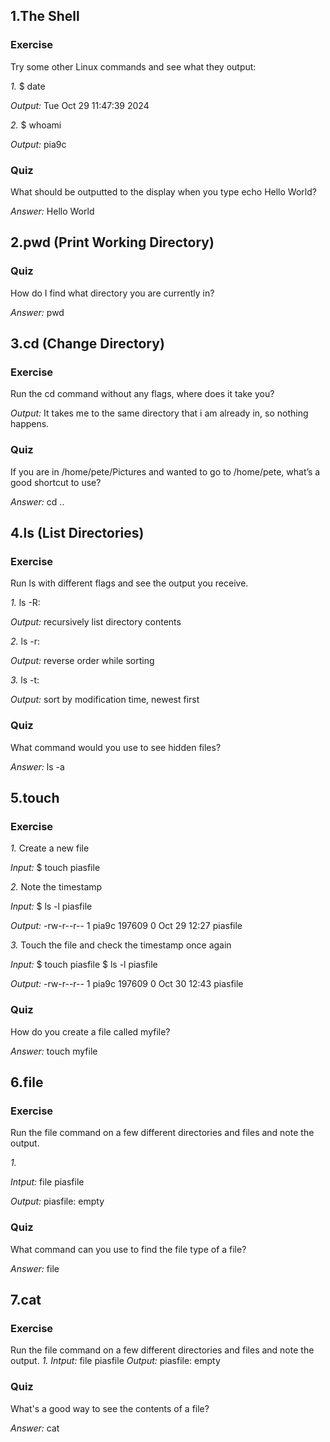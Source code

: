 ## 1.The Shell
### Exercise
Try some other Linux commands and see what they output:

*1.* $ date

*Output:* Tue Oct 29 11:47:39     2024

*2.* $ whoami

*Output:* pia9c
### Quiz
What should be outputted to the display when you type echo Hello World?

*Answer:* Hello World

## 2.pwd (Print Working Directory)
### Quiz
How do I find what directory you are currently in?

*Answer:* pwd

## 3.cd (Change Directory)
### Exercise
Run the cd command without any flags, where does it take you?

*Output:* It takes me to the same directory that i am already in, so nothing happens.
### Quiz
If you are in /home/pete/Pictures and wanted to go to /home/pete, what’s a good shortcut to use?

*Answer:* cd ..

## 4.ls (List Directories)
### Exercise
Run ls with different flags and see the output you receive.

*1.* ls -R:

*Output:* recursively list directory contents

*2.* ls -r:

*Output:* reverse order while sorting

*3.* ls -t:

*Output:* sort by modification time, newest first
### Quiz
What command would you use to see hidden files?

*Answer:* ls -a

## 5.touch
### Exercise
*1.* Create a new file

*Input:* $ touch piasfile

*2.* Note the timestamp

*Input:* $ ls -l piasfile

*Output:* -rw-r--r-- 1 pia9c 197609 0 Oct 29 12:27 piasfile

*3.* Touch the file and check the timestamp once again

*Input:* $ touch piasfile
         $ ls -l piasfile

*Output:* -rw-r--r-- 1 pia9c 197609 0 Oct 30 12:43 piasfile   
### Quiz
How do you create a file called myfile?

*Answer:* touch myfile

## 6.file
### Exercise
Run the file command on a few different directories and files and note the output.

*1.*

*Intput:* file piasfile

*Output:* piasfile: empty
### Quiz
What command can you use to find the file type of a file?

*Answer:* file

## 7.cat
### Exercise
Run the file command on a few different directories and files and note the output.
*1.*
*Intput:* file piasfile
*Output:* piasfile: empty
### Quiz
What's a good way to see the contents of a file?

*Answer:* cat
